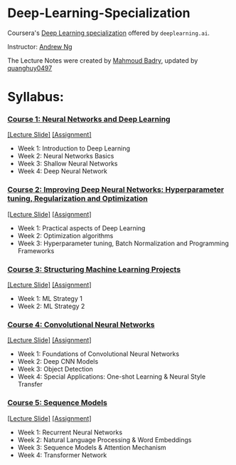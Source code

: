 # Deep-Learning-Specialization

Coursera's [Deep Learning specialization](https://www.coursera.org/specializations/deep-learning) offered by `deeplearning.ai`.

Instructor: [Andrew Ng](http://www.andrewng.org/)

The Lecture Notes were created by [Mahmoud Badry](https://github.com/mbadry1/DeepLearning.ai-Summary), updated by [quanghuy0497](https://github.com/quanghuy0497/Deep-Learning-Specialization)


# Syllabus:
### [Course 1: Neural Networks and Deep Learning](https://github.com/quanghuy0497/Deep-Learning-Specialization/tree/main/Course%201%20-%20Neural%20Network%20and%20Deep%20Learning)
[[Lecture Slide]](https://github.com/quanghuy0497/Deep-Learning-Specialization/tree/main/Course%201%20-%20Neural%20Network%20and%20Deep%20Learning/Lecture%20Slide)
[[Assignment]](https://github.com/quanghuy0497/Deep-Learning-Specialization/tree/main/Course%201%20-%20Neural%20Network%20and%20Deep%20Learning/Assigmnent)
- Week 1: Introduction to Deep Learning
- Week 2: Neural Networks Basics
- Week 3: Shallow Neural Networks
- Week 4: Deep Neural Network
### [Course 2: Improving Deep Neural Networks: Hyperparameter tuning, Regularization and Optimization](https://github.com/quanghuy0497/Deep-Learning-Specialization/tree/main/Course%202%20-%20Improving%20Deep%20Neural%20Networks/)
[[Lecture Slide]](https://github.com/quanghuy0497/Deep-Learning-Specialization/tree/main/Course%202%20-%20Improving%20Deep%20Neural%20Networks/Lecture%20Slide) 
[[Assignment]](https://github.com/quanghuy0497/Deep-Learning-Specialization/tree/main/Course%202%20-%20Improving%20Deep%20Neural%20Networks/Assignment)  
- Week 1: Practical aspects of Deep Learning
- Week 2: Optimization algorithms
- Week 3: Hyperparameter tuning, Batch Normalization and Programming Frameworks
### [Course 3: Structuring Machine Learning Projects](https://github.com/quanghuy0497/Deep-Learning-Specialization/tree/main/Course%203%20-%20Structuring%20Machine%20Learning%20Projects)
[[Lecture Slide]](https://github.com/quanghuy0497/Deep-Learning-Specialization/tree/main/Course%203%20-%20Structuring%20Machine%20Learning%20Projects/Lecture%20Slide)
[[Assignment]](https://github.com/quanghuy0497/Deep-Learning-Specialization/tree/main/Course%203%20-%20Structuring%20Machine%20Learning%20Projects/Assignment)  
- Week 1: ML Strategy 1
- Week 2: ML Strategy 2
### [Course 4: Convolutional Neural Networks](https://github.com/quanghuy0497/Deep-Learning-Specialization/tree/main/Course%204%20-%20Convolutional%20Neural%20Networks)
[[Lecture Slide]](https://github.com/quanghuy0497/Deep-Learning-Specialization/tree/main/Course%204%20-%20Convolutional%20Neural%20Networks/Lecture%20Slide)
[[Assignment]](https://github.com/quanghuy0497/Deep-Learning-Specialization/tree/main/Course%204%20-%20Convolutional%20Neural%20Networks/Assignment) 
- Week 1: Foundations of Convolutional Neural Networks
- Week 2: Deep CNN Models
- Week 3: Object Detection
- Week 4: Special Applications: One-shot Learning & Neural Style Transfer
### [Course 5: Sequence Models](https://github.com/quanghuy0497/Deep-Learning-Specialization/tree/main/Course%205%20-%20Sequence%20Models)
[[Lecture Slide]](https://github.com/quanghuy0497/Deep-Learning-Specialization/tree/main/Course%205%20-%20Sequence%20Models/Lecture%20Slide)
[[Assignment]](https://github.com/quanghuy0497/Deep-Learning-Specialization/tree/main/Course%205%20-%20Sequence%20Models/Assignment) 
- Week 1: Recurrent Neural Networks
- Week 2: Natural Language Processing & Word Embeddings
- Week 3: Sequence Models & Attention Mechanism
- Week 4: Transformer Network

